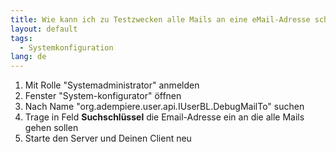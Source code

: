 ```yaml
---
title: Wie kann ich zu Testzwecken alle Mails an eine eMail-Adresse schicken ?
layout: default
tags:
  - Systemkonfiguration
lang: de
---
```

1. Mit Rolle "Systemadministrator" anmelden
1. Fenster "System-konfigurator" öffnen
1. Nach Name "org.adempiere.user.api.IUserBL.DebugMailTo" suchen
1. Trage in Feld **Suchschlüssel** die Email-Adresse ein an die alle Mails gehen sollen
1. Starte den Server und Deinen Client neu

